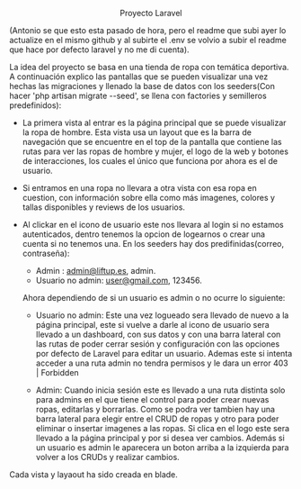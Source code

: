 <p align="center">Proyecto Laravel</p>
(Antonio se que esto esta pasado de hora, pero el readme que subi ayer lo actualize en el mismo github y al subirte el .env se volvio a subir el readme que hace por defecto laravel y no me di cuenta).

La idea del proyecto se basa en una tienda de ropa con temática deportiva.
A continuación explico las pantallas que se pueden visualizar una vez hechas las migraciones y llenado la base de datos con 
los seeders(Con hacer 'php artisan migrate --seed', se llena con factories y semilleros predefinidos):

- La primera vista al entrar es la página principal que se puede visualizar la ropa de hombre.
  Esta vista usa un layout que es la barra de navegación que se encuentre en el top de la pantalla que contiene las rutas para ver las ropas de hombre y mujer, el logo de la web y botones de interacciones, los cuales el único que funciona por ahora es el de usuario.

- Si entramos en una ropa no llevara a otra vista con esa ropa en cuestion, con información sobre ella como más imagenes, colores y  tallas disponibles y reviews de los usuarios.

- Al clickar en el icono de usuario este nos llevara al login si no estamos autenticados, dentro tenemos la opcion de logearnos o crear una cuenta si no tenemos una. En los seeders hay dos predifinidas(correo, contraseña):
    * Admin : admin@liftup.es, admin. 
    * Usuario no admin: user@gmail.com, 123456. 

  Ahora dependiendo de si un usuario es admin o no ocurre lo siguiente:

    * Usuario no admin: Este una vez logueado sera llevado de nuevo a la página principal, este si vuelve a darle al icono de usuario sera llevado a un dashboard, con sus datos y con una barra lateral con las rutas de poder cerrar sesión y configuración con las opciones por defecto de Laravel para editar un usuario. Ademas este si intenta acceder a una ruta admin no tendra permisos y le dara un error 403 | Forbidden

    * Admin: Cuando inicia sesión este es llevado a una ruta distinta solo para admins en el que tiene el control para poder crear nuevas ropas, editarlas y borrarlas. Como se podra ver tambien hay una barra lateral para elegir entre el CRUD de ropas y otro para poder eliminar o insertar imagenes a las ropas. Si clica en el logo este sera llevado a la página principal y por si desea ver cambios. Además si un usuario es admin le aparecera un boton arriba a la izquierda para volver a los CRUDs y realizar cambios.

Cada vista y layaout ha sido creada en blade.
